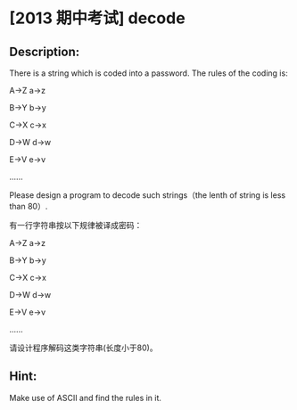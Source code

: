 # [2013 期中考试] decode

## Description:

There is a string which is coded into a password. The rules of the coding is:

A→Z      a→z

B→Y      b→y

C→X      c→x

D→W     d→w

E→V      e→v

......

Please design a program to decode such strings（the lenth of string is less than 80）.

 

有一行字符串按以下规律被译成密码：

A→Z      a→z

B→Y      b→y

C→X      c→x

D→W     d→w

E→V      e→v

......

请设计程序解码这类字符串(长度小于80)。


## Hint:

Make use of ASCII and find the rules in it.
